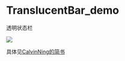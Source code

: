 # TranslucentBar_demo
透明状态栏

![](http://i.imgur.com/LcSL1qB.gif)

具体见[CalvinNing的简书](http://www.jianshu.com/p/d4b71c51b247)